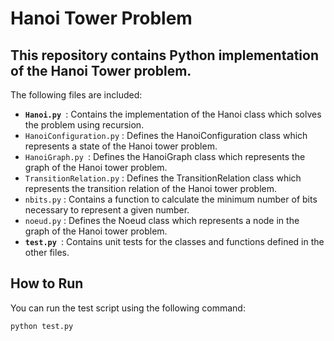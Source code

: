 # Hanoi Tower Problem

## This repository contains Python implementation of the Hanoi Tower problem.

The following files are included:

* **`Hanoi.py `**: Contains the implementation of the Hanoi class which solves the problem using recursion.  
* `HanoiConfiguration.py` : Defines the HanoiConfiguration class which represents a state of the Hanoi tower problem.  
* `HanoiGraph.py `: Defines the HanoiGraph class which represents the graph of the Hanoi tower problem.  
* `TransitionRelation.py` : Defines the TransitionRelation class which represents the transition relation of the Hanoi tower problem.  
* `nbits.py` : Contains a function to calculate the minimum number of bits necessary to represent a given number.  
* `noeud.py` : Defines the Noeud class which represents a node in the graph of the Hanoi tower problem.  
* **`test.py `**: Contains unit tests for the classes and functions defined in the other files.  
 
## How to Run

You can run the test script using the following command:

```
python test.py 
``` 
